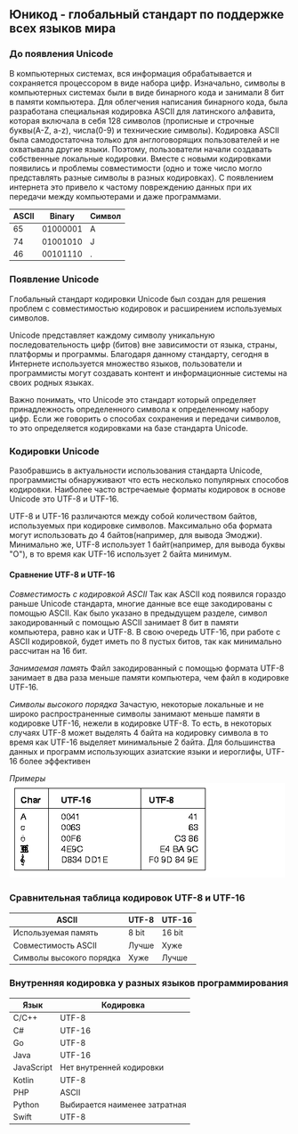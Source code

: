 ## Юникод - глобальный стандарт по поддержке всех языков мира

### До появления **Unicode**

В компьютерных системах, вся информация обрабатывается и сохраняется процессором в
виде набора цифр. Изначально, символы в компьютерных системах были в виде бинарного кода и занимали 8 бит в памяти компьютера. Для облегчения написания бинарного кода, была разработана специальная кодировка ASCII для латинского алфавита, которая включала в себя 128 символов (прописные и строчные буквы(A-Z, a-z), числа(0-9) и технические символы). Кодировка ASCII была самодостаточна только для англоговорящих пользователей и не охватывала другие языки. Поэтому, пользователи начали создавать собственные локальные кодировки. 
Вместе с новыми кодировками появились и проблемы совместимости (одно и тоже число могло представлять разные символы в разных кодировках). С появлением интернета это привело к частому повреждению данных при их передачи между компьютерами и даже программами.


 ASCII| Binary    | Символ
------| ---------| ----
65| 01000001|A
74| 01001010 |J
46| 00101110 |.


### Появление **Unicode**

Глобальный стандарт кодировки Unicode был создан для решения проблем с совместимостью кодировок и расширением используемых символов. 

Unicode представляет каждому символу уникальную последовательность цифр (битов) вне зависимости от языка, страны, платформы и программы. Благодаря данному стандарту, сегодня в Интернете используется множество языков, пользователи и программисты могут создавать контент и информационные системы на своих родных языках. 

Важно понимать, что Unicode это стандарт который определяет принадлежность определенного символа к определенному набору цифр. Если же говорить о способах сохранения и передачи символов, то это определяется кодировками на базе стандарта Unicode.

### Кодировки **Unicode**

Разобравшись в актуальности использования стандарта Unicode, программисты обнаруживают что есть несколько популярных способов кодировки. Наиболее часто встречаемые форматы кодировок в основе Unicode это UTF-8 и UTF-16.

UTF-8 и UTF-16 различаются между собой количеством байтов, используемых при кодировке символов. Максимально оба формата могут использовать до 4 байтов(например, для вывода Эмоджи). Минимально же, UTF-8 использует 1 байт(например, для вывода буквы "О"), в то время как UTF-16 использует 2 байта минимум.

#### Сравнение **UTF-8** и **UTF-16**

_Совместимость с кодировкой  ASCII_
Так как ASCII код появился гораздо раньше Unicode стандарта, многие данные все еще закодированы с помощью ASCII. Как было указано в предыдущем разделе, символ закодированный с помощью ASCII занимает 8 бит в памяти компьютера, равно как и UTF-8. В свою очередь UTF-16, при работе с ASCII кодировкой, будет иметь по 8 пустых битов, так как минимально рассчитан на 16 бит. 

_Занимаемая память_
Файл закодированный с помощью формата UTF-8 занимает в два раза меньше памяти компьютера, чем файл в кодировке UTF-16. 

_Символы высокого порядка_
Зачастую, некоторые локальные и не широко распространенные символы занимают меньше памяти в кодировке UTF-16, нежели в кодировке UTF-8. То есть, в некоторых случаях UTF-8 может выделять 4 байта на кодировку символа в то время как UTF-16 выделяет минимальные 2 байта. Для большинства данных и программ использующих азиатские языки и иероглифы, UTF-16 более эффективен

_Примеры_
![alt text](https://github.com/Mirzhana/encodings/blob/master/img/example.jpg " ")


### Сравнительная таблица кодировок **UTF-8** и **UTF-16**
 ASCII             | UTF-8    | UTF-16
-------------------| ---------| ----
Используемая память| 8 bit |16 bit
Совместимость ASCII| Лучше |Хуже
Символы высокого порядка| Хуже |Лучше



### Внутренняя кодировка у разных языков программирования
 Язык             | Кодировка   
-------------------| ---------
C/C++| UTF-8
C#		|UTF-16
Go	|	UTF-8
Java	|	 UTF-16
JavaScript |	Нет внутренней кодировки
Kotlin	|	UTF-8
PHP		| ASCII
Python	| Выбирается наименее затратная
Swift	|	UTF-8



